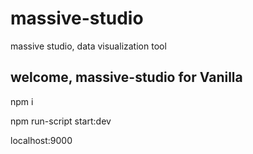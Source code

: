 # massive-studio

massive studio, data visualization tool

## welcome, massive-studio for Vanilla

npm i

npm run-script start:dev

localhost:9000
